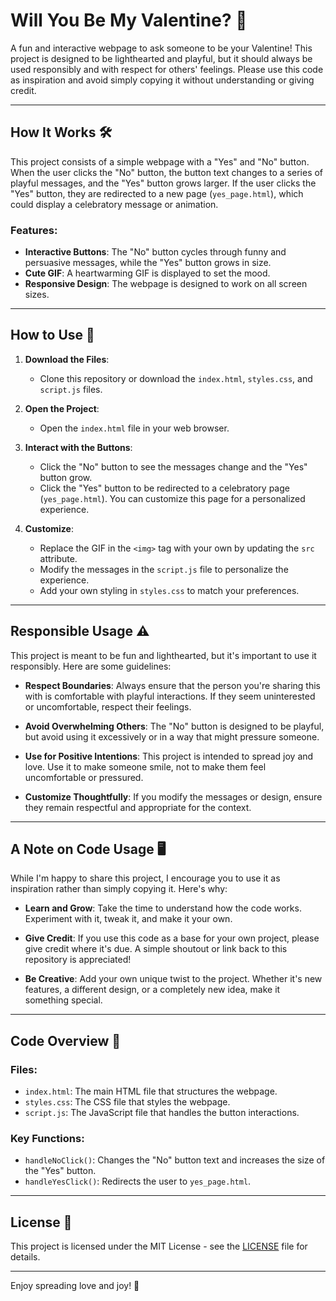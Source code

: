 # Will You Be My Valentine? 💌

A fun and interactive webpage to ask someone to be your Valentine! This project is designed to be lighthearted and playful, but it should always be used responsibly and with respect for others' feelings. Please use this code as inspiration and avoid simply copying it without understanding or giving credit.

---

## How It Works 🛠️

This project consists of a simple webpage with a "Yes" and "No" button. When the user clicks the "No" button, the button text changes to a series of playful messages, and the "Yes" button grows larger. If the user clicks the "Yes" button, they are redirected to a new page (`yes_page.html`), which could display a celebratory message or animation.

### Features:
- **Interactive Buttons**: The "No" button cycles through funny and persuasive messages, while the "Yes" button grows in size.
- **Cute GIF**: A heartwarming GIF is displayed to set the mood.
- **Responsive Design**: The webpage is designed to work on all screen sizes.

---

## How to Use 🚀

1. **Download the Files**:
   - Clone this repository or download the `index.html`, `styles.css`, and `script.js` files.

2. **Open the Project**:
   - Open the `index.html` file in your web browser.

3. **Interact with the Buttons**:
   - Click the "No" button to see the messages change and the "Yes" button grow.
   - Click the "Yes" button to be redirected to a celebratory page (`yes_page.html`). You can customize this page for a personalized experience.

4. **Customize**:
   - Replace the GIF in the `<img>` tag with your own by updating the `src` attribute.
   - Modify the messages in the `script.js` file to personalize the experience.
   - Add your own styling in `styles.css` to match your preferences.

---

## Responsible Usage ⚠️

This project is meant to be fun and lighthearted, but it's important to use it responsibly. Here are some guidelines:

- **Respect Boundaries**:
  Always ensure that the person you're sharing this with is comfortable with playful interactions. If they seem uninterested or uncomfortable, respect their feelings.
  
- **Avoid Overwhelming Others**:
  The "No" button is designed to be playful, but avoid using it excessively or in a way that might pressure someone.

- **Use for Positive Intentions**:
  This project is intended to spread joy and love. Use it to make someone smile, not to make them feel uncomfortable or pressured.

- **Customize Thoughtfully**:
  If you modify the messages or design, ensure they remain respectful and appropriate for the context.

---

## A Note on Code Usage 🖥️

While I'm happy to share this project, I encourage you to use it as inspiration rather than simply copying it. Here's why:

- **Learn and Grow**:
  Take the time to understand how the code works. Experiment with it, tweak it, and make it your own.

- **Give Credit**:
  If you use this code as a base for your own project, please give credit where it's due. A simple shoutout or link back to this repository is appreciated!

- **Be Creative**:
  Add your own unique twist to the project. Whether it's new features, a different design, or a completely new idea, make it something special.

---

## Code Overview 📂

### Files:

- `index.html`: The main HTML file that structures the webpage.
- `styles.css`: The CSS file that styles the webpage.
- `script.js`: The JavaScript file that handles the button interactions.

### Key Functions:

- `handleNoClick()`: Changes the "No" button text and increases the size of the "Yes" button.
- `handleYesClick()`: Redirects the user to `yes_page.html`.

---

## License 📄

This project is licensed under the MIT License - see the [LICENSE](LICENSE) file for details.

---

Enjoy spreading love and joy! 💖
